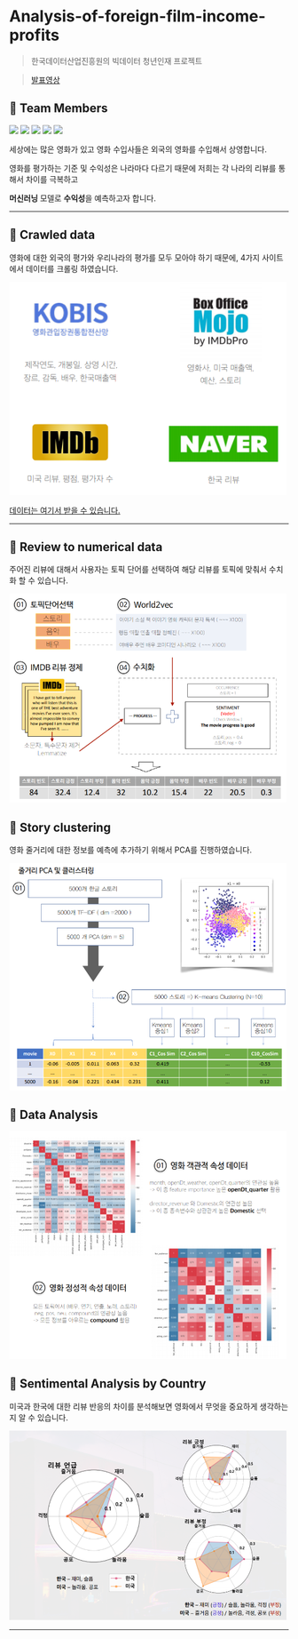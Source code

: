 # Analysis-of-foreign-film-income-profits

> 한국데이터산업진흥원의 빅데이터 청년인재 프로젝트

> [발표영상](https://www.youtube.com/watch?v=9_UFrXmfsuA)

## 🌱 Team Members 

 <p align="left">
<img src=https://img.shields.io/static/v1?label=&message=인진&color=red&style=flat height=20px>
<img src=https://img.shields.io/static/v1?label=&message=윤하&color=orange&style=flat height=20px>
<img src=https://img.shields.io/static/v1?label=&message=희지&color=pink&style=flat height=20px>
<img src=https://img.shields.io/static/v1?label=&message=범진&color=green&style=flat height=20px>
<img src=https://img.shields.io/static/v1?label=&message=경희&color=blue&style=flat height=20px>

세상에는 많은 영화가 있고 영화 수입사들은 외국의 영화를 수입해서 상영합니다. 

영화를 평가하는 기준 및 수익성은 나라마다 다르기 때문에 저희는 각 나라의 리뷰를 통해서 차이를 극복하고 

**머신러닝** 모델로 **수익성**을 예측하고자 합니다. 

---

## 🌱 Crawled data

영화에 대한 외국의 평가와 우리나라의 평가를 모두 모아야 하기 때문에, 4가지 사이트에서 데이터를 크롤링 하였습니다. 

<img src="images/image3.png" width=500px>

[데이터는 여기서 받을 수 있습니다. ](https://drive.google.com/drive/folders/1ns7454PyNady1-GnF8vdZAt8rlovfbuZ?usp=sharing)


---

## 🌱 Review to numerical data

주어진 리뷰에 대해서 사용자는 토픽 단어를 선택하여 해당 리뷰를 토픽에 맞춰서 수치화 할 수 있습니다. 

<img src="images/image1.png" width=500px>



## 🌱 Story clustering

영화 줄거리에 대한 정보를 예측에 추가하기 위해서 PCA를 진행하였습니다. 

<img src="images/image2.png" width=500px>


## 🌱 Data Analysis

<img src="images/image4.png" width=500px>



## 🌱 Sentimental Analysis by Country

미국과 한국에 대한 리뷰 반응의 차이를 분석해보면 영화에서 무엇을 중요하게 생각하는지 알 수 있습니다. 

<img src="images/image5.png" width=500px>


---